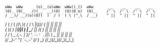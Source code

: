     wWw  wWw      (o)__(o)wWw  wWw()_()  wWw       __    __    __    __    
    (O)_ (O)_   /)(__  __)(O)  (O)(O o)  (O)_     /' \  /' \  /' \  /' \   
    / __)/ __)(o)(O)(  )  / )  ( \ |^_\  / __)    " ||  " ||  " ||  " ||   
   / (  / (    //\\  )(  / /    \ \|(_))/ (         ||    ||    ||    ||   
  (  _)(  _)  |(__)|(  ) | \____/ ||  /(  _)        ||    ||    ||    ||   
  / /   \ \_  /,-. | )/  '. `--' .`)|\\ \ \_       _||_  _||_  _||_  _||_  
  )/     \__)-'   ''(      `-..-' (/  \) \__)     (_/\_)(_/\_)(_/\_)(_/\_) 